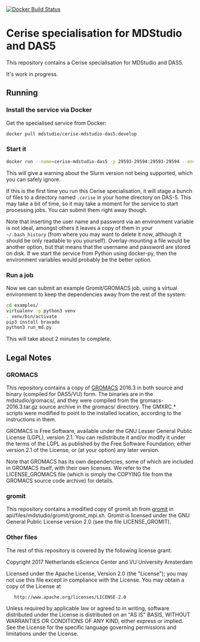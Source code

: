 [![Docker Build Status](https://img.shields.io/docker/build/mdstudio/cerise-mdstudio-das5.svg)](https://hub.docker.com/r/mdstudio/cerise-mdstudio-das5/)

# Cerise specialisation for MDStudio and DAS5

This repository contains a Cerise specialisation for MDStudio and DAS5.

It's work in progress.

## Running

### Install the service via Docker

Get the specialised service from Docker:

```bash
docker pull mdstudio/cerise-mdstudio-das5:develop
```

### Start it

```bash
docker run --name=cerise-mdstudio-das5 -p 29593-29594:29593-29594 --env CERISE_USERNAME=<username> --env CERISE_PASSWORD=<password> mdstudio/cerise-mdstudio-das5:develop
```
This will give a warning about the Slurm version not being supported, which
you can safely ignore.

If this is the first time you run this Cerise specialisation, it will stage a
bunch of files to a directory named `.cerise` in your home directory on DAS-5.
This may take a bit of time, so it may take a moment for the service to start
processing jobs. You can submit them right away though.

Note that inserting the user name and password via an environment variable is
not ideal, amongst others it leaves a copy of them in your `~/.bash_history`
(from where you may want to delete it now, although it should be only readable
to you yourself). Overlay-mounting a file would be another option, but that
means that the username and password are stored on disk. If we start the service
from Python using docker-py, then the environment variables would probably be
the better option.

### Run a job

Now we can submit an example Gromit/GROMACS job, using a virtual environment to
keep the dependencies away from the rest of the system:

```bash
cd examples/
virtualenv -p python3 venv
. venv/bin/activate
pip3 install bravado
python3 run_md.py
```

This will take about 2 minutes to complete.


## Legal Notes

### GROMACS

This repository contains a copy of [GROMACS](http://www.gromacs.org) 2016.3 in
both source and binary (compiled for DAS5/VU) form. The binaries are in the
mdstudio/gromacs/, and they were compiled from the gromacs-2016.3.tar.gz source
archive in the gromacs/ directory. The GMXRC.* scripts were modified to point to
the installed location, according to the instructions in them.

GROMACS is Free Software, available under the GNU Lesser General Public License
(LGPL), version 2.1. You can redistribute it and/or modify it under the terms of
the LGPL as published by the Free Software Foundation; either version 2.1 of the
License, or (at your option) any later version.

Note that GROMACS has its own dependencies, some of which are included in
GROMACS itself, with their own licenses. We refer to the LICENSE_GROMACS file
(which is simply the COPYING file from the GROMACS source code archive) for
details.

### gromit

This repository contains a modified copy of gromit.sh from
[gromit](https://github.com/Tsjerk/gromit) in
api/files/mdstudio/gromit/gromit_mpi.sh. Gromit is licensed under the GNU
General Public License version 2.0 (see the file LICENSE_GROMIT).

### Other files

The rest of this repository is covered by the following license grant:

   Copyright 2017 Netherlands eScience Center and VU University Amsterdam

   Licensed under the Apache License, Version 2.0 (the "License");
   you may not use this file except in compliance with the License.
   You may obtain a copy of the License at

       http://www.apache.org/licenses/LICENSE-2.0

   Unless required by applicable law or agreed to in writing, software
   distributed under the License is distributed on an "AS IS" BASIS,
   WITHOUT WARRANTIES OR CONDITIONS OF ANY KIND, either express or implied.
   See the License for the specific language governing permissions and
   limitations under the License.
